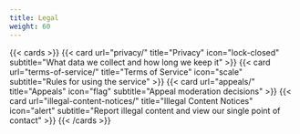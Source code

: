 ```yaml
---
title: Legal
weight: 60
---
```

{{< cards >}}
  {{< card url="privacy/" title="Privacy" icon="lock-closed" subtitle="What data we collect and how long we keep it" >}}
  {{< card url="terms-of-service/" title="Terms of Service" icon="scale" subtitle="Rules for using the service" >}}
  {{< card url="appeals/" title="Appeals" icon="flag" subtitle="Appeal moderation decisions" >}}
  {{< card url="illegal-content-notices/" title="Illegal Content Notices" icon="alert" subtitle="Report illegal content and view our single point of contact" >}}
{{< /cards >}}

